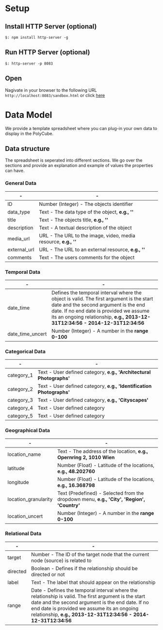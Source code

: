 # Setup

## Install HTTP Server (optional)
`$: npm install http-server -g`

## Run HTTP Server (optional)
`$: http-server -p 8083`

## Open
Nagivate in your browser to the following URL `http://localhost:8083/sandbox.html` or click [here](http://localhost:8083/sandbox.html)


# Data Model

We provide a template spreadsheet where you can plug-in your own data to display in the PolyCube.

## Data structure
The spreadsheet is seperated into different sections. We go over the sections and provide an explanation and example of values the properties can have.

### General Data

| -| - |
|----------------------|---|
| ID       | Number (Integer) - The objects identifier  |
| data_type          | Text - The data type of the object, __e.g., ''__  |
| title            | Text - The objects title, __e.g., ''__ |
| description | Text - A textual description of the object |
| media_url      | URL - The URL to the image, video, media resource, __e.g., ''__ |
| external_url      | URL - The URL to an external resource, __e.g., ''__ |
| comments      | Text - The users comments for the object  |

### Temporal Data

| -| - |
|----------------------|---|
| date_time        | Defines the temporal interval where the object is valid. The first argument is the start date and the second argument is the end date. If no end date is provided we assume its an ongoing relationship, __e.g., 2013-12-31T12:34:56 - 2014-12-31T12:34:56__  |
| date_time_uncert             | Number (Integer) - A number in the __range 0-100__   

### Categorical Data
| -| - |
|----------------------|---|
| category_1        | Text - User defined category, __e.g., 'Architectural Photographs'__  |
| category_2        | Text - User defined category, __e.g., 'Identification Photographs'__ |
| category_3        | Text - User defined category, __e.g., 'Cityscapes'__ |
| category_4        | Text - User defined category |
| category_5        | Text - User defined category |


### Geographical Data

| -| - |
|----------------------|---|
| location_name        | Text - The address of the location, __e.g., Opernring 2, 1010 Wien__  |
| latitude             | Number (Float) - Latitude of the locations, __e.g., 48.202760__  |
| longitude            | Number (Float) - Latitude of the locations, __e.g., 16.368798__  |
| location_granularity | Text (Predefined) - Selected from the dropdown menu, __e.g., 'City', 'Region', 'Country'__ |
| location_uncert      | Number (Integer) - A number in the __range 0-100__  |

### Relational Data

| -| - |
|----------------------|---|
| target        | Number - The ID of the target node that the current node (source) is related to  |
| directed             | Boolean - Defines if the relationship should be directed or not |
| label            | Text - The label that should appear on the relationship |
| range | Date - Defines the temporal interval where the relationship is valid. The first argument is the start date and the second argument is the end date. If no end date is provided we assume its an ongoing relationship, __e.g., 2013-12-31T12:34:56 - 2014-12-31T12:34:56__ |
